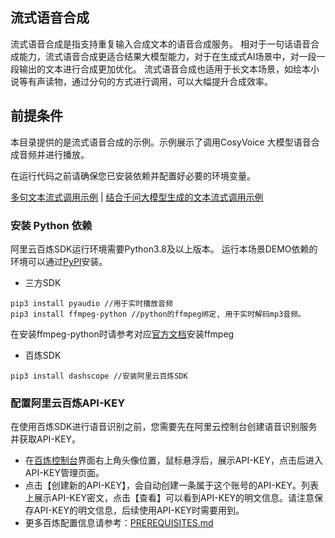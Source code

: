 ## 流式语音合成 
流式语音合成是指支持重复输入合成文本的语音合成服务。
相对于一句话语音合成能力，流式语音合成更适合结果大模型能力，对于在生成式AI场景中，对一段一段输出的文本进行合成更加优化。
流式语音合成也适用于长文本场景，如绘本小说等有声读物，通过分句的方式进行调用，可以大幅提升合成效率。

## 前提条件
本目录提供的是流式语音合成的示例。示例展示了调用CosyVoice 大模型语音合成音频并进行播放。


在运行代码之前请确保您已安装依赖并配置好必要的环境变量。

[多句文本流式调用示例](./stream_synthesize_text_to_speech.py)  | [结合千问大模型生成的文本流式调用示例](./stream_synthesize_llm_response_to_speech.py)

### 安装 Python 依赖

阿里云百炼SDK运行环境需要Python3.8及以上版本。
运行本场景DEMO依赖的环境可以通过[PyPI](https://pypi.org/)安装。

- 三方SDK
```commandline
pip3 install pyaudio //用于实时播放音频
pip3 install ffmpeg-python //python的ffmpeg绑定, 用于实时解码mp3音频。
```
在安装ffmpeg-python时请参考对应[官方文档](https://github.com/kkroening/ffmpeg-python)安装ffmpeg

- 百炼SDK
```commandline
pip3 install dashscope //安装阿里云百炼SDK
```


### 配置阿里云百炼API-KEY
在使用百炼SDK进行语音识别之前，您需要先在阿里云控制台创建语音识别服务并获取API-KEY。
- 在[百炼控制台](https://bailian.console.aliyun.com/)界面右上角头像位置，鼠标悬浮后，展示API-KEY，点击后进入API-KEY管理页面。
- 点击【创建新的API-KEY】，会自动创建一条属于这个账号的API-KEY。列表上展示API-KEY密文，点击【查看】可以看到API-KEY的明文信息。请注意保存API-KEY的明文信息，后续使用API-KEY时需要用到。
- 更多百炼配置信息请参考：[PREREQUISITES.md](../../../../../PREREQUISITES.md)
